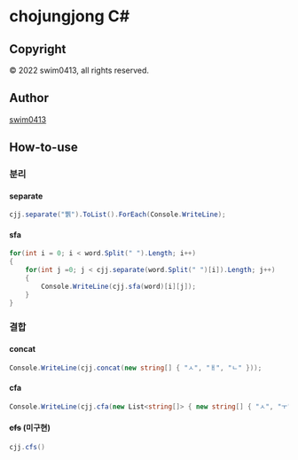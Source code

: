 # chojungjong C#

## Copyright
© 2022 swim0413, all rights reserved.

## Author
[swim0413](https://github.com/swim0413)

## How-to-use

### 분리

#### separate
```cs
cjj.separate("쀍").ToList().ForEach(Console.WriteLine);
```

#### sfa
```cs
for(int i = 0; i < word.Split(" ").Length; i++)
{
    for(int j =0; j < cjj.separate(word.Split(" ")[i]).Length; j++)
    {
        Console.WriteLine(cjj.sfa(word)[i][j]);
    }
}
```

### 결합

#### concat
```cs
Console.WriteLine(cjj.concat(new string[] { "ㅅ", "ㅐ", "ㄴ" }));
```

#### cfa
```cs
Console.WriteLine(cjj.cfa(new List<string[]> { new string[] { "ㅅ", "ㅜ" }, new string[] { "ㅇ", "ㅕ", "ㅇ" }, new string[] { "ㅇ", "ㅏ" } }));
```

#### <del>cfs</del> (미구현)
```cs
cjj.cfs()
```
